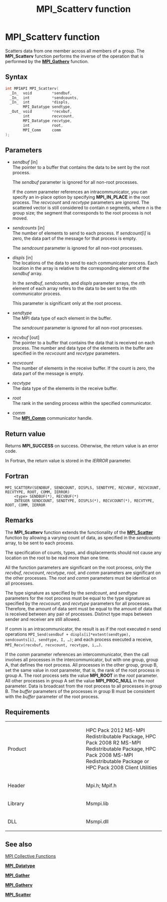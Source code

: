 ﻿---
title: MPI_Scatterv function
TOCTitle: MPI_Scatterv function
ms:assetid: 057f380a-db02-4197-a4e8-e0e0e8fd2dea
ms:mtpsurl: https://msdn.microsoft.com/en-us/library/Dn473466(v=VS.85)
ms:contentKeyID: 59361001
ms.date: 03/28/2018
mtps_version: v=VS.85
f1_keywords:
- MPI_SCATTERV
- mpif/MPI_Scatterv
- mpi/MPI_SCATTERV
dev_langs:
- C++
- C
api_location:
- Msmpi.dll
api_name:
- MPI_Scatterv
api_type:
- DLLExport
product:
- Windows
topic_type:
- apiref
- kbSyntax
product_family_name: VS
ROBOTS: INDEX,FOLLOW
---

# MPI\_Scatterv function

Scatters data from one member across all members of a group. The **MPI\_Scatterv** function performs the inverse of the operation that is performed by the [**MPI\_Gatherv**](mpi-gatherv-function.md) function.

## Syntax

``` c++
int MPIAPI MPI_Scatterv(
  _In_  void         *sendbuf,
  _In_  int          *sendcounts,
  _In_  int          *displs,
        MPI_Datatype sendtype,
  _Out_ void         *recvbuf,
        int          recvcount,
        MPI_Datatype recvtype,
        int          root,
        MPI_Comm     comm
);
```

## Parameters

  - *sendbuf* \[in\]  
    The pointer to a buffer that contains the data to be sent by the root process.
    
    The *sendbuf* parameter is ignored for all non-root processes.
    
    If the *comm* parameter references an intracommunicator, you can specify an in-place option by specifying **MPI\_IN\_PLACE** in the root process. The *recvcount* and *recvtype* parameters are ignored. The scattered vector is still considered to contain *n* segments, where *n* is the group size; the segment that corresponds to the root process is not moved.

  - *sendcounts* \[in\]  
    The number of elements to send to each process. If *sendcount\[i\]* is zero, the data part of the message for that process is empty.
    
    The *sendcount* parameter is ignored for all non-root processes.

  - *displs* \[in\]  
    The locations of the data to send to each communicator process. Each location in the array is relative to the corresponding element of the *sendbuf* array.
    
    In the *sendbuf*, *sendcounts*, and *displs* parameter arrays, the *n*th element of each array refers to the data to be sent to the *n*th communicator process.
    
    This parameter is significant only at the root process.

  - *sendtype*  
    The MPI data type of each element in the buffer.
    
    The *sendcount* parameter is ignored for all non-root processes.

  - *recvbuf* \[out\]  
    The pointer to a buffer that contains the data that is received on each process. The number and data type of the elements in the buffer are specified in the *recvcount* and *recvtype* parameters.

  - *recvcount*  
    The number of elements in the receive buffer. If the count is zero, the data part of the message is empty.

  - *recvtype*  
    The data type of the elements in the receive buffer.

  - *root*  
    The rank in the sending process within the specified communicator.

  - *comm*  
    The [**MPI\_Comm**](mpi-comm-enumeration.md) communicator handle.

## Return value

Returns **MPI\_SUCCESS** on success. Otherwise, the return value is an error code.

In Fortran, the return value is stored in the *IERROR* parameter.

## Fortran

    MPI_SCATTERV(SENDBUF, SENDCOUNT, DISPLS, SENDTYPE, RECVBUF, RECVCOUNT, RECVTYPE, ROOT, COMM, IERROR)
        <type> SENDBUF(*), RECVBUF(*)
        INTEGER SENDCOUNT, SENDTYPE, DISPLS(*), RECVCOUNT(*), RECVTYPE, ROOT, COMM, IERROR

## Remarks

The **MPI\_Scatterv** function extends the functionality of the [**MPI\_Scatter**](mpi-scatter-function.md) function by allowing a varying count of data, as specified in the *sendcounts* array, to be sent to each process.

The specification of counts, types, and displacements should not cause any location on the root to be read more than one time.

All the function parameters are significant on the root process, only the *recvbuf*, *recvcount*, *recvtype*, *root*, and *comm* parameters are significant on the other processes. The *root* and *comm* parameters must be identical on all processes.

The type signature as specified by the *sendcount*, and *sendtype* parameters for the root process must be equal to the type signature as specified by the *recvcount*, and *recvtype* parameters for all processes. Therefore, the amount of data sent must be equal to the amount of data that is received between any pair of processes. Distinct type maps between sender and receiver are still allowed.

If comm is an intracommunicator, the result is as if the root executed *n* send operations `MPI_Send(sendbuf + displs[i]*extent(sendtype), sendcounts[i], sendtype, I, …)`; and each process executed a receive, `MPI_Recv(recvbuf, recvcount, recvtype, i,…)`.

If the *comm* parameter references an intercommunicator, then the call involves all processes in the intercommunicator, but with one group, group A, that defines the root process. All processes in the other group, group B, set the same value in *root* parameter, that is, the rank of the root process in group A. The root process sets the value **MPI\_ROOT** in the *root* parameter. All other processes in group A set the value **MPI\_PROC\_NULL** in the *root* parameter. Data is broadcast from the root process to all processes in group B. The *buffer* parameters of the processes in group B must be consistent with the *buffer* parameter of the root process.

## Requirements

<table>
<colgroup>
<col style="width: 50%" />
<col style="width: 50%" />
</colgroup>
<tbody>
<tr class="odd">
<td><p>Product</p></td>
<td><p>HPC Pack 2012 MS-MPI Redistributable Package, HPC Pack 2008 R2 MS-MPI Redistributable Package, HPC Pack 2008 MS-MPI Redistributable Package or HPC Pack 2008 Client Utilities</p></td>
</tr>
<tr class="even">
<td><p>Header</p></td>
<td>Mpi.h;
Mpif.h</td>
</tr>
<tr class="odd">
<td><p>Library</p></td>
<td>Msmpi.lib</td>
</tr>
<tr class="even">
<td><p>DLL</p></td>
<td>Msmpi.dll</td>
</tr>
</tbody>
</table>


## See also

[MPI Collective Functions](mpi-collective-functions.md)

[**MPI\_Datatype**](mpi-datatype-enumeration.md)

[**MPI\_Gather**](mpi-gather-function.md)

[**MPI\_Gatherv**](mpi-gatherv-function.md)

[**MPI\_Scatter**](mpi-scatter-function.md)

